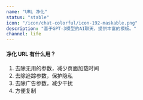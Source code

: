 ```yaml
---
name: "URL 净化"
status: "stable"
icon: "/icon/chat-colorful/icon-192-maskable.png"
description: "基于GPT-3模型的AI聊天，提供丰富的模板。"
channel: life
---
```


#### 净化 URL 有什么用？

1. 去除无用的参数，减少页面加载时间
2. 去除追踪参数，保护隐私
3. 去除广告参数，减少干扰
4. 方便复制
